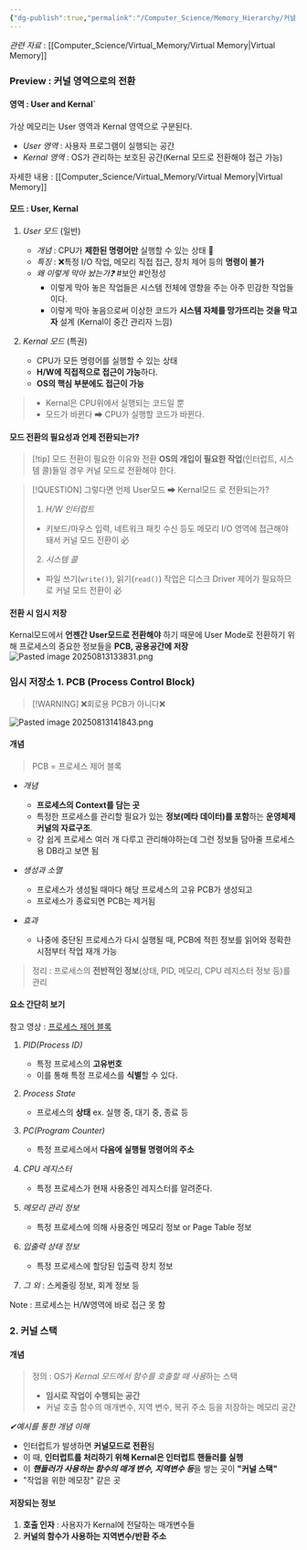 ```yaml
---
{"dg-publish":true,"permalink":"/Computer_Science/Memory_Hierarchy/커널 영역 심화/","noteIcon":"","created":"2025-08-13T14:17:30.492+09:00","updated":"2025-08-20T23:42:19.765+09:00"}
---
```


*관련 자료* : [[Computer_Science/Virtual_Memory/Virtual Memory\|Virtual Memory]]

### Preview : 커널 영역으로의 전환

#### 영역 : User and Kernal`
가상 메모리는 User 영역과 Kernal 영역으로 구분된다.
- *User 영역* : 사용자 프로그램이 실행되는 공간
- *Kernal 영역* : OS가 관리하는 보호된 공간(Kernal 모드로 전환해야 접근 가능)

자세한 내용 : [[Computer_Science/Virtual_Memory/Virtual Memory\|Virtual Memory]]

#### 모드 : User, Kernal
1. *User 모드* (일반)
	- *개념* : CPU가 **제한된 명령어만** 실행할 수 있는 상태 💢
	- *특징* : ❌특정 I/O 작업, 메모리 직접 접근, 장치 제어 등의 **명령이 불가**
	- *왜 이렇게 막아 놨는가❓* #보안 #안정성
		- 이렇게 막아 놓은 작업들은 시스템 전체에 영향을 주는 아주 민감한 작업들이다. 
		- 이렇게 막아 놓음으로써 이상한 코드가 **시스템 자체를 망가뜨리는 것을 막고자** 설계 (Kernal이 중간 관리자 느낌)
	  
2. *Kernal 모드* (특권)
	- CPU가 모든 명령어를 실행할 수 있는 상태
	- **H/W에 직접적으로 접근이 가능**하다. 
	- **OS의 핵심 부분에도 접근이 가능**

> - Kernal은 CPU위에서 실행되는 코드일 뿐 
> - 모드가 바뀐다 ➡ CPU가 실행할 코드가 바뀐다.

#### 모드 전환의 필요성과 언제 전환되는가?
>[!tip] 모드 전환이 필요한 이유와 전환 
**OS의 개입이 필요한 작업**(인터럽트, 시스템 콜)들일 경우 커널 모드로 전환해야 한다.<br>
>

> [!QUESTION] 그렇다면 언제 User모드 ➡ Kernal모드 로 전환되는가?
> 1. *H/W 인터럽트*
> 	- 키보드/마우스 입력, 네트워크 패킷 수신 등도 메모리 I/O 영역에 접근해야 돼서 커널 모드 전환이 必
> 2. *시스템 콜* 
> 	- 파일 쓰기(`write()`), 읽기(`read()`) 작업은 디스크 Driver 제어가 필요하므로 커널 모드 전환이 必

#### 전환 시 임시 저장 
Kernal모드에서 **언젠간 User모드로 전환해야** 하기 때문에
User Mode로 전환하기 위해 프로세스의 중요한 정보들을 **PCB, 공용공간에 저장**
![Pasted image 20250813133831.png](/img/user/supporter/image/Pasted%20image%2020250813133831.png)


### 임시 저장소 1. PCB (Process Control Block) 
> [!WARNING] ❌회로용 PCB가 아니다❌

![Pasted image 20250813141843.png](/img/user/supporter/image/Pasted%20image%2020250813141843.png)

#### 개념 
> PCB = 프로세스 제어 블록

- *개념* 
	- **프로세스의 Context를 담는 곳** 
	- 특정한 프로세스를 관리할 필요가 있는 **정보(메타 데이터)를 포함**하는 **운영체제 커널의 자료구조**. 
	- 걍 쉽게 프로세스 여러 개 다루고 관리해야하는데 그런 정보들 담아줄 프로세스용 DB라고 보면 됨 
	  
- *생성과 소멸*
	- 프로세스가 생성될 때마다 해당 프로세스의 고유 PCB가 생성되고 
	- 프로세스가 종료되면 PCB는 제거됨
	  
- *효과*
	- 나중에 중단된 프로세스가 다시 실행될 때, PCB에 적힌 정보를 읽어와 정확한 시점부터 작업 재개 가능 


> 정리 : 프로세스의 **전반적인 정보**(상태, PID, 메모리, CPU 레지스터 정보 등)를 관리

#### 요소 간단히 보기 
참고 영상 : [프로세스 제어 블록](https://www.youtube.com/watch?v=4s2MKuVYKV8)

1. *PID(Process ID)*
	- 특정 프로세스의 **고유번호** 
	- 이를 통해 특정 프로세스를 **식별**할 수 있다.
	  
2. *Process State*
	- 프로세스의 **상태**  ex. 실행 중, 대기 중, 종료 등 
	  
3. *PC(Program Counter)*
	- 특정 프로세스에서 **다음에 실행될 명령어의 주소** 
	  
4. *CPU 레지스터*
	- 특정 프로세스가 현재 사용중인 레지스터를 알려준다.
	  
5. *메모리 관리 정보*
	- 특정 프로세스에 의해 사용중인 메모리 정보 or Page Table 정보  
	  
6. *입출력 상태 정보*
	- 특정 프로세스에 할당된 입출력 장치 정보
	  
7. *그 외* : 스케줄링 정보, 회계 정보 등 

Note : 프로세스는 H/W영역에 바로 접근 못 함 


### 2. 커널 스택 
#### 개념
> 정의 : OS가 *Kernal 모드에서 함수를 호출할 때 사용*하는 스택 
> - **임시로 작업이 수행되는 공간**
> - 커널 호출 함수의 매개변수, 지역 변수, 복귀 주소 등을 저장하는 메모리 공간 

*✔예시를 통한 개념 이해*
- 인터럽트가 발생하면 **커널모드로 전환**됨 
- 이 때, **인터럽트를 처리하기 위해 Kernal은 인터럽트 핸들러를 실행**
- 이 ***핸들러가 사용하는 함수의 매개 변수, 지역변수 등***을 쌓는 곳이 **"커널 스택"**
- "작업을 위한 메모장" 같은 곳 

#### 저장되는 정보 
1. **호출 인자** : 사용자가 Kernal에 전달하는 매개변수들 
2. **커널의 함수가 사용하는 지역변수/반환 주소**


